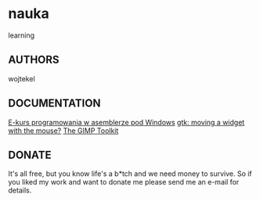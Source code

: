 # nauka
learning

## AUTHORS
wojtekel

## DOCUMENTATION
[E-kurs programowania w asemblerze pod Windows](https://g.bialic.po.opole.pl/e_kurs/index.html)
[gtk: moving a widget with the mouse?](http://www.linuxforums.org/forum/programming-scripting/117713-gtk-moving-widget-mouse.html)
[The GIMP Toolkit](http://www.uni.torun.pl/~jerzy/gtk)

## DONATE
It's all free, but you know life's a b*tch and we need money to survive. So if you liked my work and want to donate me please send me an e-mail for details.

